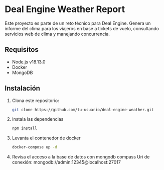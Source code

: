 # Deal Engine Weather Report

Este proyecto es parte de un reto técnico para Deal Engine. Genera un informe del clima para los viajeros en base a tickets de vuelo, consultando servicios web de clima y manejando concurrencia.

## Requisitos

- Node.js v18.13.0
- Docker
- MongoDB

## Instalación

1. Clona este repositorio:
   ```bash
   git clone https://github.com/tu-usuario/deal-engine-weather.git
2. Instala las dependencias
    ```bash
    npm install
3. Levanta el contenedor de docker
    ```bash
    docker-compose up -d
4. Revisa el acceso a la base de datos con mongodb compass
    Uri de conexión: mongodb://admin:12345@localhost:27017
